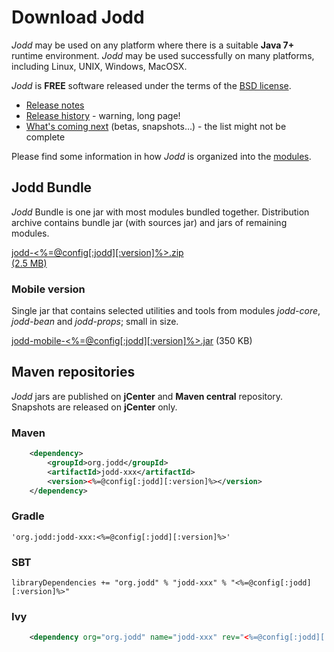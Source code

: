 # Download Jodd

*Jodd* may be used on any platform where there is a suitable **Java 7+**
runtime environment. *Jodd* may be used successfully on many platforms,
including Linux, UNIX, Windows, MacOSX.

*Jodd* is **FREE** software released under the terms of the [BSD
license](/license.html).

* [Release notes](/release.html)
* [Release history](/history.html) - warning, long page!
* [What's coming next](/beta.html) (betas, snapshots...) - the list might
not be complete

Please find some information in how *Jodd* is organized
into the [modules](../doc/modules.html).

## Jodd Bundle

*Jodd* Bundle is one jar with most modules bundled together.
Distribution archive contains bundle jar (with sources jar)
and jars of remaining modules.

<div class="button"><a href="jodd-<%=@config[:jodd][:version]%>.zip">
	jodd-<%=@config[:jodd][:version]%>.zip
	<div class="sub">(2.5 MB)</div>
</a></div>

### Mobile version

Single jar that contains selected utilities and tools from modules
<var>jodd-core</var>, <var>jodd-bean</var> and <var>jodd-props</var>;
small in size.

[jodd-mobile-<%=@config[:jodd][:version]%>.jar](jodd-mobile-<%=@config[:jodd][:version]%>.jar) (350 KB)

## Maven repositories

*Jodd* jars are published on **jCenter** and **Maven central** repository.
Snapshots are released on **jCenter** only.

### Maven

~~~~~ xml
	<dependency>
		<groupId>org.jodd</groupId>
		<artifactId>jodd-xxx</artifactId>
		<version><%=@config[:jodd][:version]%></version>
	</dependency>
~~~~~

### Gradle

~~~~~
'org.jodd:jodd-xxx:<%=@config[:jodd][:version]%>'
~~~~~

### SBT

~~~~~
libraryDependencies += "org.jodd" % "jodd-xxx" % "<%=@config[:jodd][:version]%>"
~~~~~

### Ivy

~~~~~ xml
	<dependency org="org.jodd" name="jodd-xxx" rev="<%=@config[:jodd][:version]%>"/>
~~~~~
